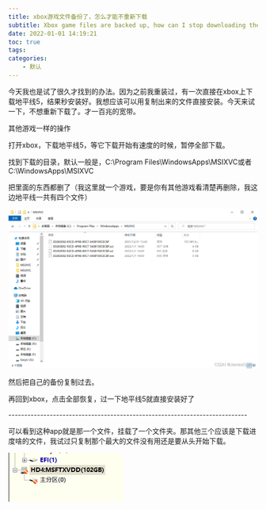 ```yaml
---
title: xbox游戏文件备份了，怎么才能不重新下载
subtitle: Xbox game files are backed up, how can I stop downloading them again?
date: 2022-01-01 14:19:21
toc: true
tags: 
categories: 
    - 默认
---
```


 今天我也是试了很久才找到的办法。因为之前我重装过，有一次直接在xbox上下载地平线5，结果秒安装好。我想应该可以用复制出来的文件直接安装。今天来试一下，不想重新下载了。才一百兆的宽带。

其他游戏一样的操作

打开xbox，下载地平线5，等它下载开始有速度的时候，暂停全部下载。

找到下载的目录，默认一般是，C:\Program Files\WindowsApps\MSIXVC或者C:\WindowsApps\MSIXVC

把里面的东西都删了（我这里就一个游戏，要是你有其他游戏看清楚再删除，我这边地平线一共有四个文件）

![img](https://raw.githubusercontent.com/james-curtis/blog-img/img/img/0f496d6f4ebf4ef5b2d4a5005d71d8e5.png)

然后把自己的备份复制过去。

再回到xbox，点击全部恢复，过一下地平线5就直接安装好了

\---------------------------------------------------------------------------

可以看到这种app就是那一个文件，挂载了一个文件夹。那其他三个应该是下载进度啥的文件，我试过只复制那个最大的文件没有用还是要从头开始下载。

![img](https://raw.githubusercontent.com/james-curtis/blog-img/img/img/eaad09ef7ccc49b2a2bc511de52cde0e.png)